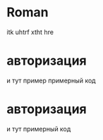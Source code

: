 # Roman
itk uhtrf xtht hre
# авторизация 
и тут пример примерный код
# авторизация 
и тут примерный код
